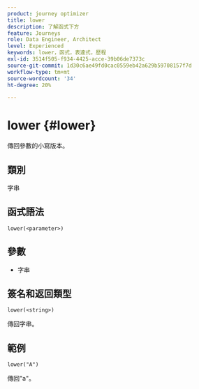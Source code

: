 ```yaml
---
product: journey optimizer
title: lower
description: 了解函式下方
feature: Journeys
role: Data Engineer, Architect
level: Experienced
keywords: lower，函式，表達式，歷程
exl-id: 3514f505-f934-4425-acce-39b06de7373c
source-git-commit: 1d30c6ae49fd0cac0559eb42a629b59708157f7d
workflow-type: tm+mt
source-wordcount: '34'
ht-degree: 20%

---
```


# lower {#lower}

傳回參數的小寫版本。

## 類別

字串

## 函式語法

`lower(<parameter>)`

## 參數

* 字串

## 簽名和返回類型

`lower(<string>)`

傳回字串。

## 範例

`lower("A")`

傳回&quot;a&quot;。
